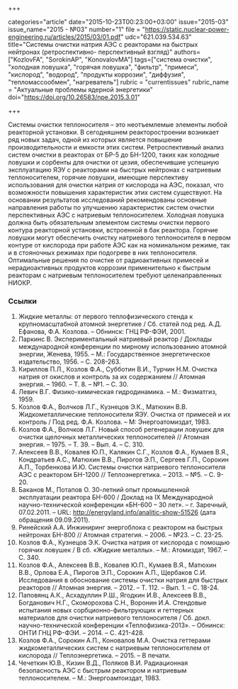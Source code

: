 +++

categories="article"
date="2015-10-23T00:23:00+03:00"
issue="2015-03"
issue_name="2015 - №03"
number="1"
file = "https://static.nuclear-power-engineering.ru/articles/2015/03/01.pdf"
udc="621.039.534.63"
title="Системы очистки натрия АЭС с реакторами на быстрых нейтронах (ретроспективно- перспективный взгляд)"
authors=["KozlovFA", "SorokinAP", "KonovalovMA"]
tags=["cистема очистки", "холодная ловушка", "горячая ловушка", "фильтр", "примеси", "кислород", "водород", "продукты коррозии", "диффузия", "тепломассообмен", "нагреватель"]
rubric = "сurrentissues"
rubric_name = "Актуальные проблемы ядерной энергетики"
doi="https://doi.org/10.26583/npe.2015.3.01"

+++

Системы очистки теплоносителя – это неотъемлемые элементы любой реакторной установки. В сегодняшнем реакторостроении возникает ряд новых задач, одной из которых является повышение производительности и емкости этих систем. Ретроспективный анализ систем очистки в реакторах от БР-5 до БН-1200, таких как холодные ловушки и сорбенты для очистки от цезия, обеспечившие успешную эксплуатацию ЯЭУ с реакторами на быстрых нейтронах с натриевым теплоносителем, горячие ловушки, имеющие перспективу использования для очистки натрия от кислорода на АЭС, показал, что возможности повышения характеристик этих систем существуют. На основании результатов исследований рекомендованы основные направления работы по улучшению характеристик систем очистки перспективных АЭС с натриевым теплоносителем. Холодная ловушка должна быть обязательным элементом системы очистки первого контура реакторной установки, встроенной в бак реактора. Горячие ловушки могут обеспечить очистку натриевого теплоносителя в первом контуре от кислорода при работе АЭС как на номинальном режиме, так и в стояночных режимах при подогреве в них теплоносителя. Оптимальные решения по очистке от радиоактивных примесей и нерадиоактивных продуктов коррозии применительно к быстрым реакторам с натриевым теплоносителем требуют целенаправленных НИОКР.


### Ссылки

1. Жидкие металлы: от первого теплофизического стенда к крупномасштабной атомной энергетике / Сб. cтатей под ред. А.Д. Ефанова, Ф.А. Козлова. – Обнинск: ГНЦ РФ-ФЭИ, 2001.
2. Паркинс В. Экспериментальный натриевый реактор / Доклады международной конференции по мирному использованию атомной энергии, Женева, 1955. – М.: Государственное энергетическое издательство, 1956. – С. 208-263.
3. Кириллов П.Л., Козлов Ф.А., Субботин В.И., Турчин Н.М. Очистка натрия от окислов и контроль за их содержанием // Атомная энергия. – 1960. – Т. 8. – №1. – С. 30.
4. Левич В.Г. Физико-химическая гидродинамика. – М.: Физматгиз, 1959.
5. Козлов Ф.А., Волчков Л.Г., Кузнецов Э.К., Матюхин В.В. Жидкометаллические теплоносители ЯЭУ. Очистка от примесей и их контроль / Под ред. Ф.А. Козлова. – М: Энергоатомиздат, 1983.
6. Козлов Ф.А., Волчков Л.Г. Новый способ регенерации ловушек для очистки щелочных металлических теплоносителей // Атомная энергия. – 1975. – Т. 39. – Вып. 4. – С. 310.
7. Алексеев В.В., Ковалев Ю.П., Калякин С.Г., Козлов Ф.А., Кумаев В.Я., Кондратьев А.С., Матюхин В.В., Пирогов Э.П., Сергеев Г.П., Сорокин А.П., Торбенкова И.Ю. Системы очистки натриевого теплоносителя АЭС с реактором БН-1200 // Теплоэнергетика. – 2013. – №5. – С. 9-20.
8. Баканов М., Потапов О. 30-летний опыт промышленной эксплуатации реактора БН-600 / Доклад на IX Международной научно-технической конференции «БН-600 – 30 лет». – г. Заречный, 07.02.2011. – URL: http://energyland.info/analitic-show-51526 (дата обращения 09.09.2011).
9. Ринейский А.А. Инжиниринг энергоблока с реактором на быстрых нейтронах БН-800 // Атомная стратегия. – 2006. – №23. – С. 23-25.
10. Козлов Ф.А., Кузнецов Э.К. Очистка натрия от кислорода с помощью горячих ловушек / В сб. «Жидкие металлы». – М.: Атомиздат, 1967. – С. 340.
11. Козлов Ф.А., Алексеев В.В., Ковалев Ю.П., Кумаев В.Я., Матюхин В.В., Орлова Е.А., Пирогов Э.П., Сорокин А.П., Щербаков С.И. Исследования в обоснование системы очистки натрия для быстрых реакторов // Атомная энергия. – 2012. – Т. 112. – Вып. 1. – С. 18-24.
12. Паповянц А.К., Асхадуллин Р.Ш., Ягодкин И.В., Алексеев В.В., Богданович Н.Г., Скоморохова С.Н., Воронин И.А. Стендовые испытания новых сорбционно-фильтрующих и геттерных материалов для очистки натриевого теплоносителя / Сб. докл. научно-технической конференции «Теплофизика-2013». – Обнинск: ОНТИ ГНЦ РФ-ФЭИ. – 2014. – С. 421-428.
13. Козлов Ф.А., Сорокин А.П., Коновалов М.А. Очистка геттерами жидкометаллических систем с натриевым теплоносителем от кислорода // Теплоэнергетика. – 2015. – В печати.
14. Чечеткин Ю.В., Кизин В.Д., Поляков В.И. Радиационная безопасность АЭС с быстрым реактором и натриевым теплоносителем. – М.: Энергоамтоиздат, 1983.